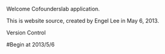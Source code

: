 Welcome Cofounderslab application.

This is website source, created by Engel Lee in May 6, 2013.

Version Control

#Begin  at 2013/5/6

